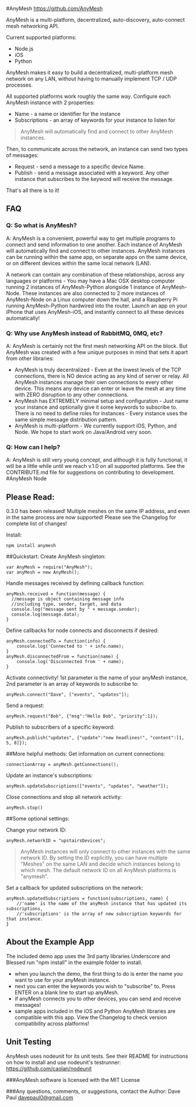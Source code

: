 #AnyMesh
https://github.com/AnyMesh


AnyMesh is a multi-platform, decentralized, auto-discovery, auto-connect mesh networking API.

Current supported platforms:

* Node.js
* iOS
* Python

AnyMesh makes it easy to build a decentralized, multi-platform mesh network on any LAN, without having to manually implement TCP / UDP processes.

All supported platforms work roughly the same way.  Configure each AnyMesh instance with 2 properties:

* Name - a name or identifier for the instance
* Subscriptions - an array of keywords for your instance to listen for

> AnyMesh will automatically find and connect to other AnyMesh
> instances.

Then, to communicate across the network, an instance can send two types of messages:

* Request - send a message to a specific device Name.
* Publish - send a message associated with a keyword.  Any other instance that subscribes to the keyword will receive the message.

That's all there is to it!
## FAQ

### Q: So what is AnyMesh?
A: AnyMesh is a convenient, powerful way to get multiple programs to connect and send information to one another.
Each instance of AnyMesh will automatically find and connect to other instances.  AnyMesh instances can be running within the same app,
on separate apps on the same device, or on different devices within the same local network (LAN).

A network can contain any combination of these relationships, across any languages or platforms -
You may have a Mac OSX desktop computer running 2 instances of AnyMesh-Python alongside 1 instance of AnyMesh-Node.  These instances are
also connected to 2 more instances of AnyMesh-Node on a Linux computer down the hall, and a Raspberry Pi running AnyMesh-Python hardwired into the router.
Launch an app on your iPhone that uses AnyMesh-iOS, and instantly connect to all these devices automatically!

### Q: Why use AnyMesh instead of RabbitMQ, 0MQ, etc?
A: AnyMesh is certainly not the first mesh networking API on the block.  But AnyMesh was created with a few unique purposes in mind that sets it apart
from other libraries:

* AnyMesh is truly decentralized - Even at the lowest levels of the TCP connections, there is NO device acting as any kind of server or relay.
All AnyMesh instances manage their own connections to every other device.  This means any device can enter or leave the mesh at any time with ZERO disruption
to any other connections.
* AnyMesh has EXTREMELY minimal setup and configuration - Just name your instance and optionally give it some keywords to subscribe to.  There is no need to define roles for instances -
Every instance uses the same simple message distribution pattern.
* AnyMesh is multi-platform - We currently support iOS, Python, and Node.  We hope to start work on Java/Android very soon.


### Q: How can I help?
A: AnyMesh is still very young concept, and although it is fully functional, it will be a little while until we reach v.1.0 on all supported
platforms.  See the CONTRIBUTE.md file for suggestions on contributing to development.
#AnyMesh Node
## Please Read:
0.3.0 has been released!  Multiple meshes on the same IP address, and even in the same process are now supported!  Please see the Changelog for complete list of changes!

Install:

    npm install anymesh


##Quickstart:
Create AnyMesh singleton:

    var AnyMesh = require("AnyMesh");
    var anyMesh = new AnyMesh();

Handle messages received by defining callback function:

    anyMesh.received = function(message) {
      //message is object containing message info
      //including type, sender, target, and data
      console.log("message sent by " + message.sender);
      console.log(message.data);
    }

Define callbacks for node connects and disconnects if desired:

    anyMesh.connectedTo = function(info) {
        console.log('Connected to ' + info.name);
    }
    anyMesh.disconnectedFrom = function(name) {
        console.log('Disconnected from ' + name);
    }


Activate connectivity!  1st parameter is the name of your anyMesh instance, 2nd parameter is an array of keywords to subscribe to:

    anyMesh.connect("Dave", ["events", "updates"]);

Send a request:

    anyMesh.request("Bob", {"msg":"Hello Bob", "priority":1});

Publish to subscribers of a specific keyword:

    anyMesh.publish("updates", {"update":"new headlines!", "content":[1, 5, 8]});

##More helpful methods:
Get information on current connections:

    connectionArray = anyMesh.getConnections();

Update an instance's subscriptions:

    anyMesh.updateSubscriptions(["events", "updates", "weather"]);

Close connections and stop all network activity:

    anyMesh.stop()

##Some optional settings:

Change your network ID:

    anyMesh.networkID = "upstairsDevices";

> AnyMesh instances will only connect to other instances with the same network ID.  By setting the ID explicitly, you can have multiple "Meshes" on the same LAN and decide which instances belong to which mesh.  The default network ID on all AnyMesh platforms is "anymesh".

Set a callback for updated subscriptions on the network:

    anyMesh.updatedSubscriptions = function(subscriptions, name) {
        //'name' is the name of the anyMesh instance that has updated its subscriptions,
        //'subscriptions' is the array of new subscription keywords for that instance.
    }




## About the Example App
The included demo app uses the 3rd party libraries Underscore and Blessed
run "npm install" in the example folder to install.

* when you launch the demo, the first thing to do is enter the name you want to use for your anyMesh instance.
* next you can enter the keywords you wish to "subscribe" to.  Press ENTER on a blank line to start up anyMesh.
* if anyMesh connects you to other devices, you can send and receive messages!
* sample apps included in the iOS and Python AnyMesh libraries are compatible with this app.  View the Changelog to check version compatibility across platforms!

## Unit Testing
AnyMesh uses nodeunit for its unit tests. See their README for instructions on how to install and use nodeunit's testrunner: https://github.com/caolan/nodeunit

###AnyMesh software is licensed with the MIT License

###Any questions, comments, or suggestions, contact the Author:
Dave Paul
davepaul0@gmail.com

